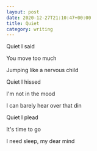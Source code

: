 ```yaml
---
layout: post
date: 2020-12-27T21:10:47+00:00
title: Quiet
category: writing
---
```


Quiet I said

You move too much

Jumping like a nervous child



Quiet I hissed

I'm not in the mood

I can barely hear over that din



Quiet I plead

It's time to go

I need sleep, my dear mind

